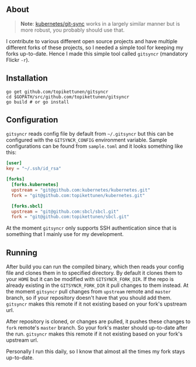 ## About

> **Note**: [kubernetes/git-sync](https://github.com/kubernetes/git-sync)
> works in a largely similar manner but is more robust, you probably should
> use that.

I contribute to various different open source projects and have multiple
different forks of these projects, so I needed a simple tool for keeping my
forks up-to-date. Hence I made this simple tool called `gitsyncr` (mandatory
Flickr `-r`).

## Installation

```
go get github.com/topikettunen/gitsyncr
cd $GOPATH/src/github.com/topikettunen/gitsyncr
go build # or go install
```

## Configuration

`gitsyncr` reads config file by default from `~/.gitsyncr` but this can be
configured with the `GITSYNCR_CONFIG` environment variable. Sample
configurations can be found from `sample.toml` and it looks something like this:

``` toml
[user]
key = "~/.ssh/id_rsa"

[forks]
  [forks.kubernetes]
  upstream = "git@github.com:kubernetes/kubernetes.git"
  fork = "git@github.com:topikettunen/kubernetes.git"

  [forks.sbcl]
  upstream = "git@github.com:sbcl/sbcl.git"
  fork = "git@github.com:topikettunen/sbcl.git"
```

At the moment `gitsyncr` only supports SSH authentication since that is
something that I mainly use for my development.

## Running

After build you can run the compiled binary, which then reads your config file
and clones them in to specified directory. By default it clones them to your `HOME`
but it can be modified with `GITSYNCR_FORK_DIR`. If the repo is already existing
in the `GITSYNCR_FORK_DIR` it pull changes to them instead. At the moment
`gitsyncr` pull changes from `upstream` remote and `master` branch, so if your
repository doesn't have that you should add them. `gitsyncr` makes this remote
if it not existing based on your fork's upstream url.

After repository is cloned, or changes are pulled, it pushes these changes to
`fork` remote's `master` branch. So your fork's master should up-to-date after
the run. `gitsyncr` makes this remote if it not existing based on your fork's
upstream url.

Personally I run this daily, so I know that almost all the times my fork stays
up-to-date.
